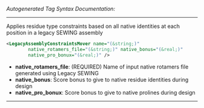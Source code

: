 <!-- THIS IS AN AUTOGENERATED FILE: Don't edit it directly, instead change the schema definition in the code itself. -->

_Autogenerated Tag Syntax Documentation:_

---
Applies residue type constraints based on all native identities at each position in a legacy SEWING assembly

```xml
<LegacyAssemblyConstraintsMover name="(&string;)"
        native_rotamers_file="(&string;)" native_bonus="(&real;)"
        native_pro_bonux="(&real;)" />
```

-   **native_rotamers_file**: (REQUIRED) Name of input native rotamers file generated using Legacy SEWING
-   **native_bonus**: Score bonus to give to native residue identities during design
-   **native_pro_bonux**: Score bonus to give to native prolines during design

---
